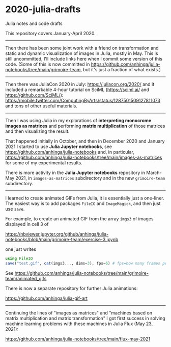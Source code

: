 # 2020-julia-drafts
Julia notes and code drafts

This repository covers January-April 2020.

---

Then there has been some joint work with a friend on transformation and static and dynamic visualization of images in Julia, mostly in May. This is still uncommitted, I'll include links here when I commit some version of this code. (Some of this is now committed in https://github.com/anhinga/julia-notebooks/tree/main/grimoire-team, but it's just a fraction of what exists.)

---

Then there was JuliaCon 2020 in July: https://juliacon.org/2020/ and it included a remarkable 4-hour tutorial on SciML (https://sciml.ai/ and https://github.com/SciML/): https://mobile.twitter.com/ComputingByArts/status/1287501509127811073 and tons of other useful materials.

---

Then I was using Julia in my explorations of **interpreting monocrome images as matrices** and performing **matrix multiplication** of those matrices and then visualizing the result.

That happened initially in October, and then in December 2020 and January 2021 I started to use **Julia Jupyter notebooks**, see https://github.com/anhinga/julia-notebooks and, in particular, https://github.com/anhinga/julia-notebooks/tree/main/images-as-matrices for some of my experimental results.

There is more activity in the **Julia Jupyter notebooks** repository in March-May 2021, in `images-as-matrices` subdirectory and in the new `grimoire-team` subdirectory.

---

I learned to create animated GIFs from Julia, it is essentially just a one-liner. The easiest way is to add packages `FileIO` and `ImageMagick`, and then just use `save`.

For example, to create an animated GIF from the array `imgs3` of images displayed in cell 3 of

https://nbviewer.jupyter.org/github/anhinga/julia-notebooks/blob/main/grimoire-team/exercise-3.ipynb

one just writes

```julia
using FileIO
save("test.gif", cat(imgs3..., dims=3), fps=6) # fps=how many frames per second would you like
```

See https://github.com/anhinga/julia-notebooks/tree/main/grimoire-team/animated_gifs

There is now a separate repository for further Julia animations:

https://github.com/anhinga/julia-gif-art

---

Continuing the lines of "images as matrices" and "machines based on matrix multiplication and matrix transformation"
I got first success in solving machine learning problems with these machines in Julia Flux (May 23, 2021):

https://github.com/anhinga/julia-notebooks/tree/main/flux-may-2021
